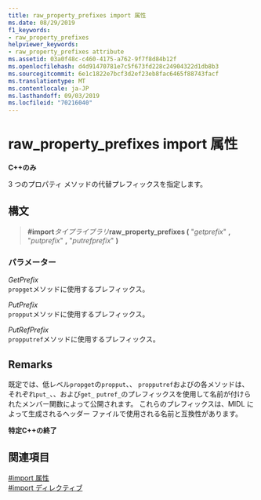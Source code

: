 ```yaml
---
title: raw_property_prefixes import 属性
ms.date: 08/29/2019
f1_keywords:
- raw_property_prefixes
helpviewer_keywords:
- raw_property_prefixes attribute
ms.assetid: 03a0f48c-c460-4175-a762-9f7f8d84b12f
ms.openlocfilehash: d4d91470781e7c5f673fd228c24904322d1db8b3
ms.sourcegitcommit: 6e1c1822e7bcf3d2ef23eb8fac6465f88743facf
ms.translationtype: MT
ms.contentlocale: ja-JP
ms.lasthandoff: 09/03/2019
ms.locfileid: "70216040"
---
```

# <a name="raw_property_prefixes-import-attribute"></a>raw_property_prefixes import 属性

**C++のみ**

3 つのプロパティ メソッドの代替プレフィックスを指定します。

## <a name="syntax"></a>構文

> **#import***タイプライブラリ***raw_property_prefixes (** "*getprefix*" **,** "*putprefix*" **,** "*putrefprefix*" **)**

### <a name="parameters"></a>パラメーター

*GetPrefix*\
`propget`メソッドに使用するプレフィックス。

*PutPrefix*\
`propput`メソッドに使用するプレフィックス。

*PutRefPrefix*\
`propputref`メソッドに使用するプレフィックス。

## <a name="remarks"></a>Remarks

既定では、低レベル`propget`の`propput`、、 `propputref`およびの各メソッドは、それぞれ`put_`、、および`get_` `putref_`のプレフィックスを使用して名前が付けられたメンバー関数によって公開されます。 これらのプレフィックスは、MIDL によって生成されるヘッダー ファイルで使用される名前と互換性があります。

**特定C++の終了**

## <a name="see-also"></a>関連項目

[#import 属性](../preprocessor/hash-import-attributes-cpp.md)\
[#import ディレクティブ](../preprocessor/hash-import-directive-cpp.md)
